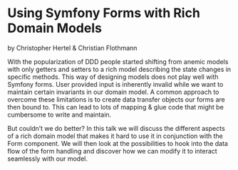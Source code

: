 # Using Symfony Forms with Rich Domain Models

by Christopher Hertel & Christian Flothmann

With the popularization of DDD people started shifting from anemic models with only getters and setters to a rich model describing the state changes in specific methods. This way of designing models does not play well with Symfony forms. User provided input is inherently invalid while we want to maintain certain invariants in our domain model. A common approach to overcome these limitations is to create data transfer objects our forms are then bound to. This can lead to lots of mapping & glue code that might be cumbersome to write and maintain.

But couldn’t we do better? In this talk we will discuss the different aspects of a rich domain model that makes it hard to use it in conjunction with the Form component. We will then look at the possibilities to hook into the data flow of the form handling and discover how we can modify it to interact seamlessly with our model.